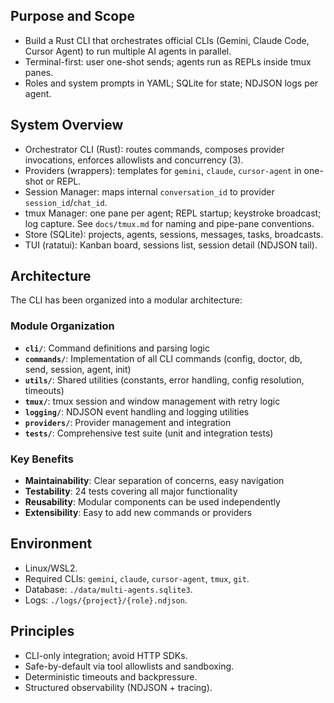 ## Purpose and Scope
- Build a Rust CLI that orchestrates official CLIs (Gemini, Claude Code, Cursor Agent) to run multiple AI agents in parallel.
- Terminal-first: user one-shot sends; agents run as REPLs inside tmux panes.
- Roles and system prompts in YAML; SQLite for state; NDJSON logs per agent.

## System Overview
- Orchestrator CLI (Rust): routes commands, composes provider invocations, enforces allowlists and concurrency (3).
- Providers (wrappers): templates for `gemini`, `claude`, `cursor-agent` in one-shot or REPL.
- Session Manager: maps internal `conversation_id` to provider `session_id`/`chat_id`.
- tmux Manager: one pane per agent; REPL startup; keystroke broadcast; log capture. See `docs/tmux.md` for naming and pipe-pane conventions.
- Store (SQLite): projects, agents, sessions, messages, tasks, broadcasts.
- TUI (ratatui): Kanban board, sessions list, session detail (NDJSON tail).

## Architecture

The CLI has been organized into a modular architecture:

### Module Organization
- **`cli/`**: Command definitions and parsing logic
- **`commands/`**: Implementation of all CLI commands (config, doctor, db, send, session, agent, init)
- **`utils/`**: Shared utilities (constants, error handling, config resolution, timeouts)
- **`tmux/`**: tmux session and window management with retry logic
- **`logging/`**: NDJSON event handling and logging utilities
- **`providers/`**: Provider management and integration
- **`tests/`**: Comprehensive test suite (unit and integration tests)

### Key Benefits
- **Maintainability**: Clear separation of concerns, easy navigation
- **Testability**: 24 tests covering all major functionality
- **Reusability**: Modular components can be used independently
- **Extensibility**: Easy to add new commands or providers

## Environment
- Linux/WSL2.
- Required CLIs: `gemini`, `claude`, `cursor-agent`, `tmux`, `git`.
- Database: `./data/multi-agents.sqlite3`.
- Logs: `./logs/{project}/{role}.ndjson`.

## Principles
- CLI-only integration; avoid HTTP SDKs.
- Safe-by-default via tool allowlists and sandboxing.
- Deterministic timeouts and backpressure.
- Structured observability (NDJSON + tracing).
